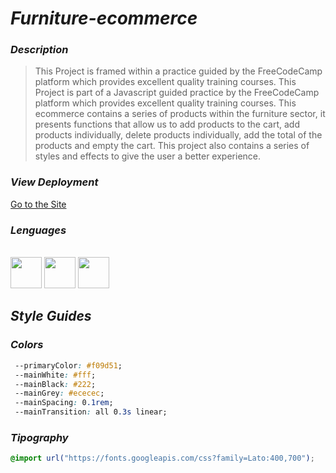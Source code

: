 # _Furniture-ecommerce_

 ### _Description_
 >This Project is framed within a practice guided by the FreeCodeCamp platform which provides excellent quality training courses.
  This Project is part of a Javascript guided practice by the FreeCodeCamp platform which provides excellent quality training courses.
  This ecommerce contains a series of products within the furniture sector, it presents functions that allow us to add products to the cart, add products individually,     delete products individually, add the total of the products and empty the cart.
  This project also contains a series of styles and effects to give the user a better experience.

### _View Deployment_
[Go to the Site](https://fernandomoyano.github.io/Furniture-ecommerce/)


### _Lenguages_
<link rel="stylesheet" href="devicon.min.css">

<div "style=inline_block"><br>

 <img width="50px" height="50px" src="https://cdn.jsdelivr.net/gh/devicons/devicon/icons/html5/html5-original-wordmark.svg" />
 <img width="50px" height="50px" src="https://cdn.jsdelivr.net/gh/devicons/devicon/icons/css3/css3-original-wordmark.svg" />
 <img width="50px" height="50px" src="https://cdn.jsdelivr.net/gh/devicons/devicon/icons/javascript/javascript-original.svg" />
 </div>
 
 ## _Style Guides_
 
 ### _Colors_
 ``` css
  --primaryColor: #f09d51;
  --mainWhite: #fff;
  --mainBlack: #222;
  --mainGrey: #ececec;
  --mainSpacing: 0.1rem;
  --mainTransition: all 0.3s linear;
 ```
 
 ### _Tipography_
 ``` css
 @import url("https://fonts.googleapis.com/css?family=Lato:400,700");
 ```
 

